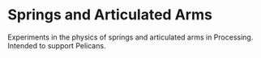 # Springs and Articulated Arms

Experiments in the physics of springs and articulated arms in Processing. Intended to support Pelicans.

